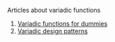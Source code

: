 Articles about variadic functions
 
1. [Variadic functions for dummies](Variadic_dummies.md)
2. [Variadic design patterns](variadic_patterns.md)